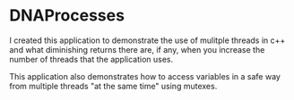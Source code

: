 # DNAProcesses

I created this application to demonstrate the use of mulitple threads in c++ and what diminishing returns there are, if any,
when you increase the number of threads that the application uses.

This application also demonstrates how to access variables in a safe way from multiple threads "at the same time" using mutexes.
